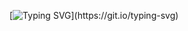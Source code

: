 [![Typing SVG](https://readme-typing-svg.demolab.com?font=Workbench&size=25&duration=6000&pause=1000&color=F70000&center=true&vCenter=true&multiline=true&random=true&width=435&lines=Welcome+to+my+space!)](https://git.io/typing-svg)

<!--
**park4812/park4812** is a ✨ _special_ ✨ repository because its `README.md` (this file) appears on your GitHub profile.

Here are some ideas to get you started:

- 🔭 I’m currently working on ...
- 🌱 I’m currently learning ...
- 👯 I’m looking to collaborate on ...
- 🤔 I’m looking for help with ...
- 💬 Ask me about ...
- 📫 How to reach me: ...
- 😄 Pronouns: ...
- ⚡ Fun fact: ...
-->
